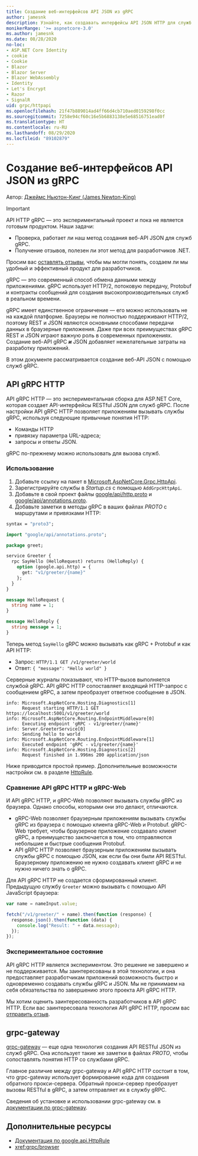 ```yaml
---
title: Создание веб-интерфейсов API JSON из gRPC
author: jamesnk
description: Узнайте, как создавать интерфейсы API JSON HTTP для служб gRPC.
monikerRange: '>= aspnetcore-3.0'
ms.author: jamesnk
ms.date: 08/28/2020
no-loc:
- ASP.NET Core Identity
- cookie
- Cookie
- Blazor
- Blazor Server
- Blazor WebAssembly
- Identity
- Let's Encrypt
- Razor
- SignalR
uid: grpc/httpapi
ms.openlocfilehash: 21f47b889014ad4ff66d4cb710aed0159298f0cc
ms.sourcegitcommit: 7258e94cf60c16e5b6883138e5e68516751ead0f
ms.translationtype: HT
ms.contentlocale: ru-RU
ms.lasthandoff: 08/29/2020
ms.locfileid: "89102879"
---
```

# <a name="create-json-web-apis-from-grpc"></a>Создание веб-интерфейсов API JSON из gRPC

Автор: [Джеймс Ньютон-Кинг (James Newton-King)](https://twitter.com/jamesnk)

> [!IMPORTANT]
> API HTTP gRPC — это экспериментальный проект и пока не является готовым продуктом. Наши задачи:
>
> * Проверка, работает ли наш метод создания веб-API JSON для служб gRPC.
> * Получение отзывов, полезен ли этот метод для разработчиков .NET.
>
> Просим вас [оставлять отзывы](https://github.com/grpc/grpc-dotnet/issues/167), чтобы мы могли понять, создаем ли мы удобный и эффективный продукт для разработчиков.

gRPC — это современный способ обмена данными между приложениями. gRPC использует HTTP/2, потоковую передачу, Protobuf и контракты сообщений для создания высокопроизводительных служб в реальном времени.

gRPC имеет единственное ограничение — его можно использовать не на каждой платформе. Браузеры не полностью поддерживают HTTP/2, поэтому REST и JSON являются основными способами передачи данных в браузерные приложения. Даже при всех преимуществах gRPC REST и JSON играют важную роль в современных приложениях. Создание веб-API gRPC ***и*** JSON добавляет нежелательные затраты на разработку приложений.

В этом документе рассматривается создание веб-API JSON с помощью служб gRPC.

## <a name="grpc-http-api"></a>API gRPC HTTP

API gRPC HTTP — это экспериментальная сборка для ASP.NET Core, которая создает API-интерфейсы RESTful JSON для служб gRPC. После настройки API gRPC HTTP позволяет приложениям вызывать службы gRPC, используя следующие привычные понятия HTTP:

* Команды HTTP
* привязку параметра URL-адреса;
* запросы и ответы JSON.

gRPC по-прежнему можно использовать для вызова служб.

### <a name="usage"></a>Использование

1. Добавьте ссылку на пакет в [Microsoft.AspNetCore.Grpc.HttpApi](https://www.nuget.org/packages/Microsoft.AspNetCore.Grpc.HttpApi).
1. Зарегистрируйте службы в *Startup.cs* с помощью `AddGrpcHttpApi`.
1. Добавьте в свой проект файлы [google/api/http.proto](https://github.com/aspnet/AspLabs/blob/c1e59cacf7b9606650d6ec38e54fa3a82377f360/src/GrpcHttpApi/sample/Proto/google/api/http.proto) и [google/api/annotations.proto](https://github.com/aspnet/AspLabs/blob/c1e59cacf7b9606650d6ec38e54fa3a82377f360/src/GrpcHttpApi/sample/Proto/google/api/annotations.proto).
1. Добавьте заметки в методы gRPC в ваших файлах *PROTO* с маршрутами и привязками HTTP:

```protobuf
syntax = "proto3";

import "google/api/annotations.proto";

package greet;

service Greeter {
  rpc SayHello (HelloRequest) returns (HelloReply) {
    option (google.api.http) = {
      get: "v1/greeter/{name}"
    };
  }
}

message HelloRequest {
  string name = 1;
}

message HelloReply {
  string message = 1;
}
```

Теперь метод `SayHello` gRPC можно вызывать как gRPC + Protobuf и как API HTTP:

* Запрос: `HTTP/1.1 GET /v1/greeter/world`
* Ответ: `{ "message": "Hello world" }`

Серверные журналы показывают, что HTTP-вызов выполняется службой gRPC. API gRPC HTTP сопоставляет входящий HTTP-запрос с сообщением gRPC, а затем преобразует ответное сообщение в JSON.

```
info: Microsoft.AspNetCore.Hosting.Diagnostics[1]
      Request starting HTTP/1.1 GET https://localhost:5001/v1/greeter/world
info: Microsoft.AspNetCore.Routing.EndpointMiddleware[0]
      Executing endpoint 'gRPC - v1/greeter/{name}'
info: Server.GreeterService[0]
      Sending hello to world
info: Microsoft.AspNetCore.Routing.EndpointMiddleware[1]
      Executed endpoint 'gRPC - v1/greeter/{name}'
info: Microsoft.AspNetCore.Hosting.Diagnostics[2]
      Request finished in 1.996ms 200 application/json
```

Ниже приводится простой пример. Дополнительные возможности настройки см. в разделе [HttpRule](https://cloud.google.com/service-infrastructure/docs/service-management/reference/rpc/google.api#google.api.HttpRule).

### <a name="grpc-http-api-vs-grpc-web"></a>Сравнение API gRPC HTTP и gRPC-Web

И API gRPC HTTP, и gRPC-Web позволяют вызывать службы gRPC из браузера. Однако способы, которыми они это делают, отличаются.

* gRPC-Web позволяет браузерным приложениям вызывать службы gRPC из браузера с помощью клиента gRPC-Web и Protobuf. gRPC-Web требует, чтобы браузерное приложение создавало клиент gRPC, а преимущество заключается в том, что отправляются небольшие и быстрые сообщения Protobuf.
* API gRPC HTTP позволяет браузерным приложениям вызывать службы gRPC с помощью JSON, как если бы они были API RESTful. Браузерному приложению не нужно создавать клиент gRPC и не нужно ничего знать о gRPC.

Для API gRPC HTTP не создается сформированный клиент. Предыдущую службу `Greeter` можно вызывать с помощью API JavaScript браузера:

```javascript
var name = nameInput.value;

fetch("/v1/greeter/" + name).then(function (response) {
  response.json().then(function (data) {
    console.log("Result: " + data.message);
  });
});
```

### <a name="experimental-status"></a>Экспериментальное состояние

API gRPC HTTP является экспериментом. Это решение не завершено и не поддерживается. Мы заинтересованы в этой технологии, и она предоставляет разработчикам приложений возможность быстро и одновременно создавать службы gRPC и JSON. Мы не принимаем на себя обязательства по завершению этого проекта API gRPC HTTP.

Мы хотим оценить заинтересованность разработчиков в API gRPC HTTP. Если вас заинтересовала технология API gRPC HTTP, просим вас [отправить отзыв](https://github.com/grpc/grpc-dotnet/issues/167).

## <a name="grpc-gateway"></a>grpc-gateway

[grpc-gateway](https://grpc-ecosystem.github.io/grpc-gateway/) — еще одна технология создания API RESTful JSON из служб gRPC. Она использует такие же заметки в файлах *PROTO*, чтобы сопоставлять понятия HTTP со службами gRPC.

Главное различие между grpc-gateway и API gRPC HTTP состоит в том, что grpc-gateway использует формирование кода для создания обратного прокси-сервера. Обратный прокси-сервер преобразует вызовы RESTful в gRPC, а затем отправляет их в службу gRPC.

Сведения об установке и использовании grpc-gateway см. в [документации по grpc-gateway](https://grpc-ecosystem.github.io/grpc-gateway/docs/usage.html).

## <a name="additional-resources"></a>Дополнительные ресурсы

* [Документация по google.api.HttpRule](https://cloud.google.com/service-infrastructure/docs/service-management/reference/rpc/google.api#google.api.HttpRule)
* <xref:grpc/browser>
